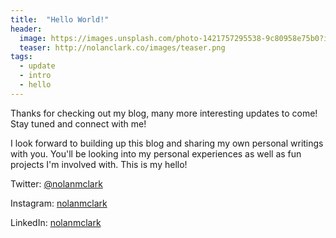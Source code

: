 ```yaml
---
title:  "Hello World!"
header:
  image: https://images.unsplash.com/photo-1421757295538-9c80958e75b0?ixlib=rb-0.3.5&q=80&fm=jpg&crop=entropy&cs=tinysrgb&s=db57fba346c5cfa0a651bceaa4106cf4
  teaser: http://nolanclark.co/images/teaser.png
tags:
  - update
  - intro
  - hello
---
```


Thanks for checking out my blog, many more interesting updates to come! Stay tuned and connect with me!

I look forward to building up this blog and sharing my own personal writings with you. You'll be looking into my personal experiences as well as fun projects I'm involved with. This is my hello!

Twitter: [@nolanmclark](http://www.twitter.com/nolanmclark)

Instagram: [nolanmclark](http://www.instagram.com/nolanmclark)

LinkedIn: [nolanmclark](http://www.linkedin.com/nolanmclark)


